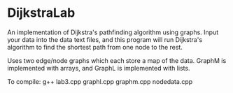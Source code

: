 # DijkstraLab
An implementation of Dijkstra's pathfinding algorithm using graphs.  Input your data into the data text files, and this program will run Dijkstra's algorithm to find the shortest path from one node to the rest.

Uses two edge/node graphs which each store a map of the data.  GraphM is implemented with arrays, and GraphL is implemented with lists.

To compile:
g++ lab3.cpp graphl.cpp graphm.cpp nodedata.cpp
